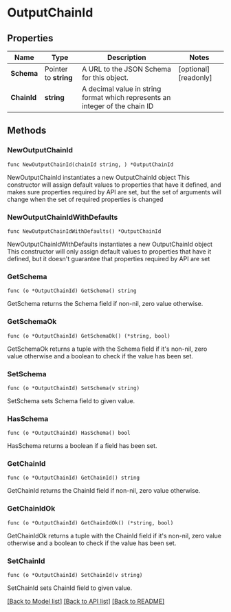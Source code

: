 # OutputChainId

## Properties

Name | Type | Description | Notes
------------ | ------------- | ------------- | -------------
**Schema** | Pointer to **string** | A URL to the JSON Schema for this object. | [optional] [readonly] 
**ChainId** | **string** | A decimal value in string format which represents an integer of the chain ID | 

## Methods

### NewOutputChainId

`func NewOutputChainId(chainId string, ) *OutputChainId`

NewOutputChainId instantiates a new OutputChainId object
This constructor will assign default values to properties that have it defined,
and makes sure properties required by API are set, but the set of arguments
will change when the set of required properties is changed

### NewOutputChainIdWithDefaults

`func NewOutputChainIdWithDefaults() *OutputChainId`

NewOutputChainIdWithDefaults instantiates a new OutputChainId object
This constructor will only assign default values to properties that have it defined,
but it doesn't guarantee that properties required by API are set

### GetSchema

`func (o *OutputChainId) GetSchema() string`

GetSchema returns the Schema field if non-nil, zero value otherwise.

### GetSchemaOk

`func (o *OutputChainId) GetSchemaOk() (*string, bool)`

GetSchemaOk returns a tuple with the Schema field if it's non-nil, zero value otherwise
and a boolean to check if the value has been set.

### SetSchema

`func (o *OutputChainId) SetSchema(v string)`

SetSchema sets Schema field to given value.

### HasSchema

`func (o *OutputChainId) HasSchema() bool`

HasSchema returns a boolean if a field has been set.

### GetChainId

`func (o *OutputChainId) GetChainId() string`

GetChainId returns the ChainId field if non-nil, zero value otherwise.

### GetChainIdOk

`func (o *OutputChainId) GetChainIdOk() (*string, bool)`

GetChainIdOk returns a tuple with the ChainId field if it's non-nil, zero value otherwise
and a boolean to check if the value has been set.

### SetChainId

`func (o *OutputChainId) SetChainId(v string)`

SetChainId sets ChainId field to given value.



[[Back to Model list]](../README.md#documentation-for-models) [[Back to API list]](../README.md#documentation-for-api-endpoints) [[Back to README]](../README.md)


